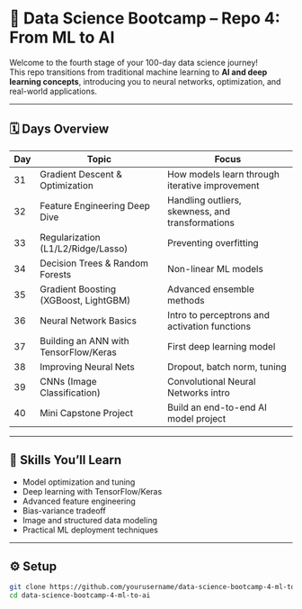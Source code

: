 # 🧠 Data Science Bootcamp – Repo 4: From ML to AI

Welcome to the fourth stage of your 100-day data science journey!  
This repo transitions from traditional machine learning to **AI and deep learning concepts**, introducing you to neural networks, optimization, and real-world applications.

---

## 🗓️ Days Overview

| Day | Topic | Focus |
|-----|-------|--------|
| 31 | Gradient Descent & Optimization | How models learn through iterative improvement |
| 32 | Feature Engineering Deep Dive | Handling outliers, skewness, and transformations |
| 33 | Regularization (L1/L2/Ridge/Lasso) | Preventing overfitting |
| 34 | Decision Trees & Random Forests | Non-linear ML models |
| 35 | Gradient Boosting (XGBoost, LightGBM) | Advanced ensemble methods |
| 36 | Neural Network Basics | Intro to perceptrons and activation functions |
| 37 | Building an ANN with TensorFlow/Keras | First deep learning model |
| 38 | Improving Neural Nets | Dropout, batch norm, tuning |
| 39 | CNNs (Image Classification) | Convolutional Neural Networks intro |
| 40 | Mini Capstone Project | Build an end-to-end AI model project |

---

## 🧩 Skills You’ll Learn
- Model optimization and tuning  
- Deep learning with TensorFlow/Keras  
- Advanced feature engineering  
- Bias-variance tradeoff  
- Image and structured data modeling  
- Practical ML deployment techniques

---

## ⚙️ Setup
```bash
git clone https://github.com/yourusername/data-science-bootcamp-4-ml-to-ai.git
cd data-science-bootcamp-4-ml-to-ai
